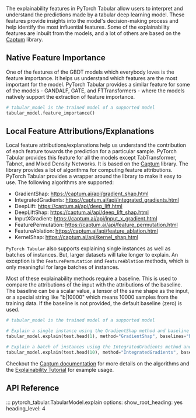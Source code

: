 The explainability features in PyTorch Tabular allow users to interpret and understand the predictions made by a tabular deep learning model. These features provide insights into the model's decision-making process and help identify the most influential features. Some of the explainability features are inbuilt from the models, and a lot of others are based on the [Captum](https://captum.ai/) library.

## Native Feature Importance
One of the features of the GBDT models which everybody loves is the feature importance. It helps us understand which features are the most important for the model. PyTorch Tabular provides a similar feature for some of the models - GANDALF, GATE, and FTTransformers - where the models natively support the extraction of feature importance.
    
``` python
# tabular_model is the trained model of a supported model
tabular_model.feature_importance()
```

## Local Feature Attributions/Explanations
Local feature attributions/explanations help us understand the contribution of each feature towards the prediction for a particular sample. PyTorch Tabular provides this feature for all the models except TabTransformer, Tabnet, and Mixed Density Networks. It is based on the [Captum](https://captum.ai/) library. The library provides a lot of algorithms for computing feature attributions. PyTorch Tabular provides a wrapper around the library to make it easy to use. The following algorithms are supported:

- GradientShap: https://captum.ai/api/gradient_shap.html
- IntegratedGradients: https://captum.ai/api/integrated_gradients.html
- DeepLift: https://captum.ai/api/deep_lift.html
- DeepLiftShap: https://captum.ai/api/deep_lift_shap.html
- InputXGradient: https://captum.ai/api/input_x_gradient.html
- FeaturePermutation: https://captum.ai/api/feature_permutation.html
- FeatureAblation: https://captum.ai/api/feature_ablation.html
- KernelShap: https://captum.ai/api/kernel_shap.html

`PyTorch Tabular` also supports explaining single instances as well as batches of instances. But, larger datasets will take longer to explain. An exception is the `FeaturePermutation` and `FeatureAblation` methods, which is only meaningful for large batches of instances.

Most of these explainability methods require a baseline. This is used to compare the attributions of the input with the attributions of the baseline. The baseline can be a scalar value, a tensor of the same shape as the input, or a special string like "b|10000" which means 10000 samples from the training data. If the baseline is not provided, the default baseline (zero) is used.

``` python
# tabular_model is the trained model of a supported model

# Explain a single instance using the GradientShap method and baseline as 10000 samples from the training data
tabular_model.explain(test.head(1), method="GradientShap", baselines="b|10000")

# Explain a batch of instances using the IntegratedGradients method and baseline as 0
tabular_model.explain(test.head(10), method="IntegratedGradients", baselines=0)
```

Checkout the [Captum documentation](https://captum.ai/docs/algorithms) for more details on the algorithms and the [Explainability Tutorial](tutorials/11-Explainability.ipynb) for example usage.

## API Reference
::: pytorch_tabular.TabularModel.explain
    options:
        show_root_heading: yes
        heading_level: 4